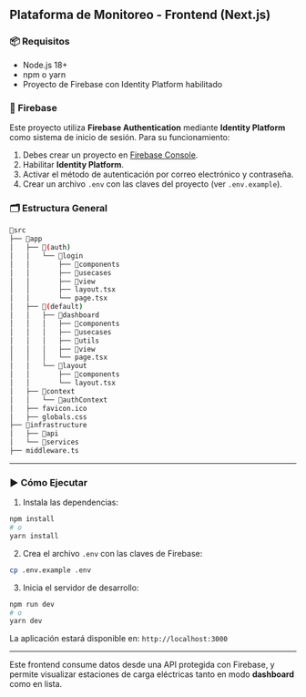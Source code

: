 ## Plataforma de Monitoreo - Frontend (Next.js)

### 📦 Requisitos

* Node.js 18+
* npm o yarn
* Proyecto de Firebase con Identity Platform habilitado

### 🔐 Firebase

Este proyecto utiliza **Firebase Authentication** mediante **Identity Platform** como sistema de inicio de sesión. Para su funcionamiento:

1. Debes crear un proyecto en [Firebase Console](https://console.firebase.google.com/).
2. Habilitar **Identity Platform**.
3. Activar el método de autenticación por correo electrónico y contraseña.
4. Crear un archivo `.env` con las claves del proyecto (ver `.env.example`).

### 🗂️ Estructura General

```bash
📁src
├── 📁app
│   ├── 📁(auth)
│   │   └── 📁login
│   │       ├── 📁components
│   │       ├── 📁usecases
│   │       ├── 📁view
│   │       ├── layout.tsx
│   │       └── page.tsx
│   ├── 📁(default)
│   │   ├── 📁dashboard
│   │   │   ├── 📁components
│   │   │   ├── 📁usecases
│   │   │   ├── 📁utils
│   │   │   ├── 📁view
│   │   │   └── page.tsx
│   │   └── 📁layout
│   │       ├── 📁components
│   │       └── layout.tsx
│   ├── 📁context
│   │   └── 📁authContext
│   ├── favicon.ico
│   ├── globals.css
├── 📁infrastructure
│   ├── 📁api
│   └── 📁services
├── middleware.ts
```

---

### ▶️ Cómo Ejecutar

1. Instala las dependencias:

```bash
npm install
# o
yarn install
```

2. Crea el archivo `.env` con las claves de Firebase:

```bash
cp .env.example .env
```

3. Inicia el servidor de desarrollo:

```bash
npm run dev
# o
yarn dev
```

La aplicación estará disponible en: `http://localhost:3000`

---

Este frontend consume datos desde una API protegida con Firebase, y permite visualizar estaciones de carga eléctricas tanto en modo **dashboard** como en lista.
